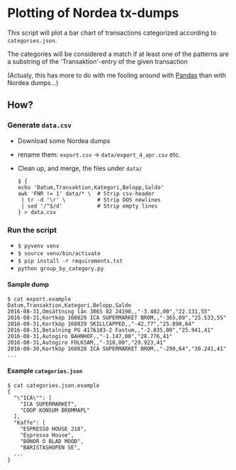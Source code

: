 # Plotting of Nordea tx-dumps

This script will plot a bar chart of transactions categorized according to `categories.json`.

The categories will be considered a match if at least one of the patterns are a substring of the 'Transaktion'-entry of the given transaction

(Actualy, this has more to do with me fooling around with [Pandas](http://pandas.pydata.org) than with Nordea dumps...)

## How?

### Generate `data.csv`

- Download some Nordea dumps
 - rename them: `export.csv` -> `data/export_4_apr.csv` etc.
- Clean up, and merge, the files under `data/`

    ```
    $ {
    echo 'Datum,Transaktion,Kategori,Belopp,Saldo'
    awk 'FNR != 1' data/* \  # Strip csv-header
     | tr -d '\r' \          # Strip DOS newlines
     | sed '/^$/d'           # Strip empty lines
    } > data.csv
    ```

### Run the script
- `$ pyvenv venv`
- `$ source venv/bin/activate`
- `$ pip install -r requirements.txt`
- `python group_by_category.py`

#### Sample dump

    $ cat export.example
	Datum,Transaktion,Kategori,Belopp,Saldo
	2016-08-31,Omsättning lån 3065 82 24190,,"-3.402,00","22.131,55"
	2016-08-31,Kortköp 160829 ICA SUPERMARKET BROM,,"-365,09","25.533,55"
	2016-08-31,Kortköp 160829 SKILLCAPPED,,"-42,77","25.898,64"
	2016-08-31,Betalning PG 4176103-2 Fastum,,"-2.835,00","25.941,41"
	2016-08-31,Autogiro BAHNHOF,,"-1.147,00","28.776,41"
	2016-08-31,Autogiro FOLKSAM,,"-318,00","29.923,41"
	2016-08-30,Kortköp 160828 ICA SUPERMARKET BROM,,"-290,64","30.241,41"
	...

#### Example `categories.json`

    $ cat categories.json.example
	{
	  "\"ICA\"": [
	    "ICA SUPERMARKET",
	    "COOP KONSUM BROMMAPL"
	  ],
	  "Kaffe": [
	    "ESPRESSO HOUSE 218",
	    "Espresso House",
	    "BÖNOR O BLAD MOOD",
	    "BARISTASHOPEN SE",
      ...
    }
